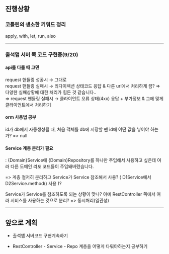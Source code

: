 ## 진행상황
### 코틀린의 생소한 키워드 정리
apply, with, let, run, also

---

### 출석앱 서버 쪽 코드 구현중(9/20)

#### api를 다룰 때 고민

request 핸들링 성공시 → 그대로  
request 핸들링 실패시 → 리다이렉션 상태코드 응답 & 다른 url에서 처리하게 끔? ⇒ 다양한 실패상황에 대한 처리가 힘든 것 같습니다..  
⇒ request 핸들링 실패시 → 클라이언트 오류 상태(4xx) 응답 + 부가정보 & 그에 맞게 클라이언트에서 처리하기  

#### orm 사용법 공부
id가 db에서 자동생성될 때, 처음 객체를 db에 저장할 땐 id에 어떤 값을 넣어야 하는가? => null

#### Service 계층 분리가 필요
: {Domain}Service에 {Domain}Repository를 하나만 주입해서 사용하고 싶은데 여러 다른 도메인 리포 코드들이 주입돼버렸습니다.  

=> 계층 철저히 분리하고 Service가 Service 참조해서 사용? ( D1Service에서 D2Service.method() 사용 )?

Service가 Service를 참조하도록 되는 상황이 맞나? 아예 RestController 쪽에서 여러 서비스를 사용하는 것으로 분리? => 동시처리(일관성)

---
## 앞으로 계획
- 출석앱 서버코드 구현계속하기

- RestController - Service - Repo 계층을 어떻게 다뤄야하는지 공부하기
